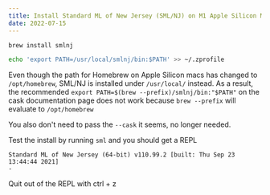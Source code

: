 ```yaml
---
title: Install Standard ML of New Jersey (SML/NJ) on M1 Apple Silicon Macs (macOS Monterey)
date: 2022-07-15
---
```


```bash
brew install smlnj

echo 'export PATH=/usr/local/smlnj/bin:$PATH' >> ~/.zprofile
```

Even though the path for Homebrew on Apple Silicon macs has changed to `/opt/homebrew`, SML/NJ is installed under `/usr/local/` instead. As a result, the recommended `export PATH=$(brew --prefix)/smlnj/bin:"$PATH"` on the cask documentation page does not work because `brew --prefix` will evaluate to `/opt/homebrew`

You also don't need to pass the `--cask` it seems, no longer needed.

Test the install by running `sml` and you should get a REPL

```
Standard ML of New Jersey (64-bit) v110.99.2 [built: Thu Sep 23 13:44:44 2021]
-

```

Quit out of the REPL with <keyboard>ctrl + z</keyboard>